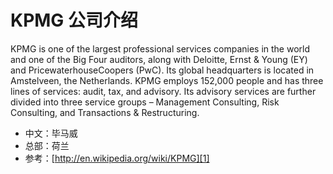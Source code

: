# KPMG 公司介绍

KPMG is one of the largest professional services companies in the world and one of the Big Four auditors, along with Deloitte, Ernst & Young (EY) and PricewaterhouseCoopers (PwC). Its global headquarters is located in Amstelveen, the Netherlands.
KPMG employs 152,000 people and has three lines of services: audit, tax, and advisory. Its advisory services are further divided into three service groups – Management Consulting, Risk Consulting, and Transactions & Restructuring.

- 中文：毕马威
- 总部：荷兰
- 参考：[http://en.wikipedia.org/wiki/KPMG][1]

[1]:	http://en.wikipedia.org/wiki/KPMG